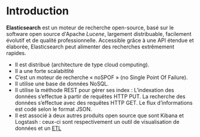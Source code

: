 # Introduction

**Elasticsearch** est un moteur de recherche open-source, basé sur le software open source d'Apache *Lucene*, largement distribuable, facilement évolutif et de qualité professionnelle. Accessible grâce à une API étendue et élaborée, Elasticsearch peut alimenter des recherches extrêmement rapides.

* Il est distribué (architecture de type cloud computing).
* Il a une forte scalabitlité
* C’est un moteur de recherche « noSPOF » (no Single Point Of Failure).
* Il utilise une base de données NoSQL.
* Il utilise la méthode REST pour gérer ses index : L’indexation des données s’effectue à partir de requêtes HTTP PUT. La recherche des données s’effectue avec des requêtes HTTP GET. Le flux d’informations est codé selon le format JSON.
* Il est associé à deux autres produits open source que sont Kibana et Logstash : ceux-ci sont respectivement un outil de visualisation de données et un [ETL](https://fr.wikipedia.org/wiki/Extract-transform-load)